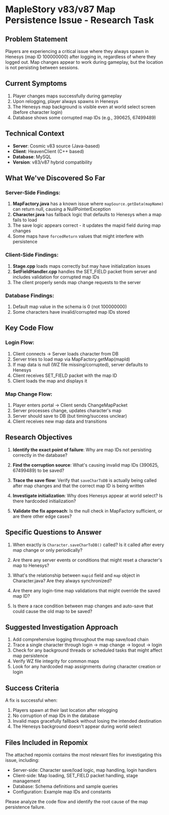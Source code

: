 # MapleStory v83/v87 Map Persistence Issue - Research Task

## Problem Statement
Players are experiencing a critical issue where they always spawn in Henesys (map ID 100000000) after logging in, regardless of where they logged out. Map changes appear to work during gameplay, but the location is not persisting between sessions.

## Current Symptoms
1. Player changes maps successfully during gameplay
2. Upon relogging, player always spawns in Henesys
3. The Henesys map background is visible even at world select screen (before character login)
4. Database shows some corrupted map IDs (e.g., 390625, 67499489)

## Technical Context
- **Server**: Cosmic v83 source (Java-based)
- **Client**: HeavenClient (C++ based)
- **Database**: MySQL
- **Version**: v83/v87 hybrid compatibility

## What We've Discovered So Far

### Server-Side Findings:
1. **MapFactory.java** has a known issue where `mapSource.getData(mapName)` can return null, causing a NullPointerException
2. **Character.java** has fallback logic that defaults to Henesys when a map fails to load
3. The save logic appears correct - it updates the mapid field during map changes
4. Some maps have `forcedReturn` values that might interfere with persistence

### Client-Side Findings:
1. **Stage.cpp** loads maps correctly but may have initialization issues
2. **SetFieldHandler.cpp** handles the SET_FIELD packet from server and includes validation for corrupted map IDs
3. The client properly sends map change requests to the server

### Database Findings:
1. Default map value in the schema is 0 (not 100000000)
2. Some characters have invalid/corrupted map IDs stored

## Key Code Flow

### Login Flow:
1. Client connects → Server loads character from DB
2. Server tries to load map via MapFactory.getMap(mapId)
3. If map data is null (WZ file missing/corrupted), server defaults to Henesys
4. Client receives SET_FIELD packet with the map ID
5. Client loads the map and displays it

### Map Change Flow:
1. Player enters portal → Client sends ChangeMapPacket
2. Server processes change, updates character's map
3. Server should save to DB (but timing/success unclear)
4. Client receives new map data and transitions

## Research Objectives

1. **Identify the exact point of failure**: Why are map IDs not persisting correctly in the database?

2. **Find the corruption source**: What's causing invalid map IDs (390625, 67499489) to be saved?

3. **Trace the save flow**: Verify that `saveCharToDB` is actually being called after map changes and that the correct map ID is being written

4. **Investigate initialization**: Why does Henesys appear at world select? Is there hardcoded initialization?

5. **Validate the fix approach**: Is the null check in MapFactory sufficient, or are there other edge cases?

## Specific Questions to Answer

1. When exactly is `Character.saveCharToDB()` called? Is it called after every map change or only periodically?

2. Are there any server events or conditions that might reset a character's map to Henesys?

3. What's the relationship between `mapid` field and `map` object in Character.java? Are they always synchronized?

4. Are there any login-time map validations that might override the saved map ID?

5. Is there a race condition between map changes and auto-save that could cause the old map to be saved?

## Suggested Investigation Approach

1. Add comprehensive logging throughout the map save/load chain
2. Trace a single character through login → map change → logout → login
3. Check for any background threads or scheduled tasks that might affect map persistence
4. Verify WZ file integrity for common maps
5. Look for any hardcoded map assignments during character creation or login

## Success Criteria

A fix is successful when:
1. Players spawn at their last location after relogging
2. No corruption of map IDs in the database
3. Invalid maps gracefully fallback without losing the intended destination
4. The Henesys background doesn't appear during world select

## Files Included in Repomix

The attached repomix contains the most relevant files for investigating this issue, including:
- Server-side: Character save/load logic, map handling, login handlers
- Client-side: Map loading, SET_FIELD packet handling, stage management
- Database: Schema definitions and sample queries
- Configuration: Example map IDs and constants

Please analyze the code flow and identify the root cause of the map persistence failure.